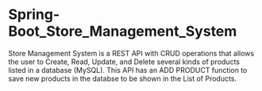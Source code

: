 # Spring-Boot_Store_Management_System

Store Management System is a REST API with CRUD operations that allows the user to Create, Read, Update, and Delete several kinds of products listed in a database (MySQL). This API has an ADD PRODUCT function to save new products in the databse to be shown in the List of Products. 
